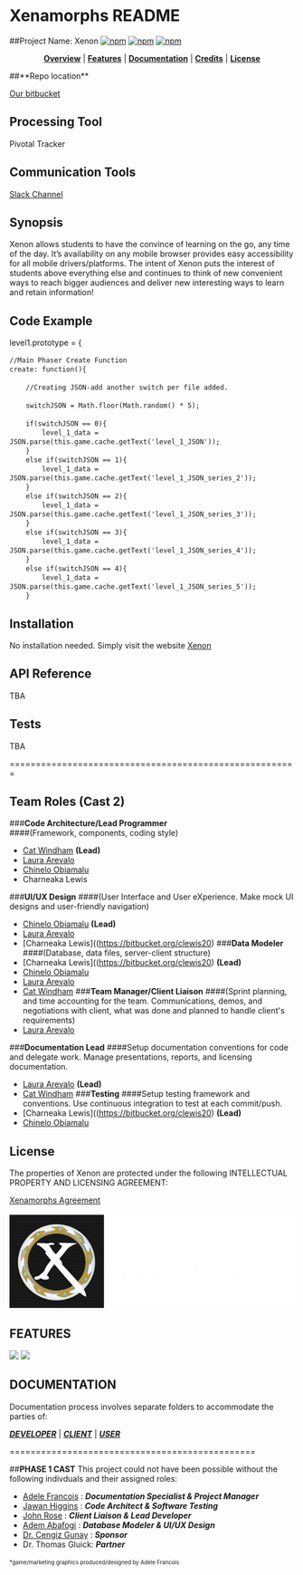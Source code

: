 ﻿#  **Xenamorphs README**

##Project Name:  Xenon
[![npm](https://img.shields.io/badge/platform-mobile/web-lightgrey.svg)](https://soft-eng-practicum.github.io/xenon/)
[![npm](https://img.shields.io/badge/docs-complete-brightgreen.svg)](official-documentation)
[![npm](https://img.shields.io/badge/License-CC%20BY--NC%204.0-blue.svg)](https://creativecommons.org/licenses/by-nc/4.0/legalcode)

<p align="center">
<b><a href="#overview">Overview</a></b>
|
<b><a href="#features">Features</a></b>
|
<b><a href="#documentation">Documentation</a></b>
|
<b><a href="#credits">Credits</a></b>
|
<b><a href="#license">License</a></b>
</p>
##**Repo location**

[Our bitbucket](https://xenamorphs@bitbucket.org/cgunay-ggc/xenon.git)

## **Processing Tool**

Pivotal Tracker

## **Communication Tools**

[Slack Channel](https://ggc-dev.slack.com/messages/chemteam/details/)


## **Synopsis**

Xenon allows students to have the convince of learning on the go, any time of the day.  It’s availability on any mobile browser provides easy accessibility for all mobile drivers/platforms. The intent of Xenon puts the interest of students above everything else and continues to think of new convenient ways to reach bigger audiences and deliver new interesting ways to learn and retain information!

## **Code Example**

level1.prototype = {  
   
    //Main Phaser Create Function
  	create: function(){ 
        
        //Creating JSON-add another switch per file added.
        
        switchJSON = Math.floor(Math.random() * 5);
        
        if(switchJSON == 0){
            level_1_data = JSON.parse(this.game.cache.getText('level_1_JSON')); 
        }
        else if(switchJSON == 1){
            level_1_data = JSON.parse(this.game.cache.getText('level_1_JSON_series_2'));
        }  
        else if(switchJSON == 2){
            level_1_data = JSON.parse(this.game.cache.getText('level_1_JSON_series_3'));
        }
        else if(switchJSON == 3){
            level_1_data = JSON.parse(this.game.cache.getText('level_1_JSON_series_4'));
        }
        else if(switchJSON == 4){
            level_1_data = JSON.parse(this.game.cache.getText('level_1_JSON_series_5'));
        }

## **Installation**

No installation needed.  Simply visit the website [Xenon](www.TOBEANNOUNCED.com)

## **API Reference**
TBA
## **Tests**

TBA

=======================================================

## **Team Roles** (Cast 2)

###**Code Architecture/Lead Programmer**<br>
####(Framework, components, coding style)
* [Cat Windham](https://bitbucket.org/cwindham19/) **(Lead)**
* [Laura Arevalo](https://bitbucket.org/latrevalo/)
* [Chinelo Obiamalu](https://bitbucket.org/Chineloo/)
* Charneaka Lewis

###**UI/UX Design**
####(User Interface and User eXperience. Make mock UI designs and user-friendly navigation)
* [Chinelo Obiamalu](https://bitbucket.org/Chineloo/) **(Lead)**
* [Laura Arevalo](https://bitbucket.org/latrevalo/)
* [Charneaka Lewis]((https://bitbucket.org/clewis20)
###**Data Modeler**
####(Database, data files, server-client structure)
* [Charneaka Lewis]((https://bitbucket.org/clewis20) **(Lead)**
* [Chinelo Obiamalu](https://bitbucket.org/Chineloo/)
* [Laura Arevalo](https://bitbucket.org/latrevalo/)
* [Cat Windham](https://bitbucket.org/cwindham19/)
###**Team Manager/Client Liaison**
####(Sprint planning, and time accounting for the team. Communications, demos, and negotiations with client, what was done and planned to handle client's requirements)
* [Laura Arevalo](https://bitbucket.org/latrevalo/)

###**Documentation Lead**
####Setup documentation conventions for code and delegate work. Manage presentations, reports, and licensing documentation.
* [Laura Arevalo](https://bitbucket.org/latrevalo/) **(Lead)**
* [Cat Windham](https://bitbucket.org/cwindham19/)
###**Testing**
####Setup testing framework and conventions. Use continuous integration to test at each commit/push.
* [Charneaka Lewis]((https://bitbucket.org/clewis20)
**(Lead)**
* [Chinelo Obiamalu](https://bitbucket.org/Chineloo/)
    

## License

The properties of Xenon are protected under the following INTELLECTUAL PROPERTY AND LICENSING AGREEMENT:

[Xenamorphs Agreement](official-documentation/Final%20XE1%20Intellectual%20Property%20and%20Licensing%20Agreement.pdf)

<p align="center">
<img src ="assets/XE1.png">
</p>

##  FEATURES

<section>
    <img width="355" src="assets/Features_Readme_1.png">
   <img width="490" src="assets/Features_Readme_2.png">
</section>

##  DOCUMENTATION

Documentation process involves separate folders to accommodate the parties of:

[***DEVELOPER***](official-documentation/dev-docs)
|
[***CLIENT***](official-documentation/client-docs)
|
[***USER***](official-documentation/user-docs)

===============================================

##**PHASE 1 CAST**
This project could not have been possible without the following indivduals and their assigned roles:

* [Adele Francois](https://github.com/skyyfall007) :  ***Documentation Specialist & Project Manager***
* [Jawan Higgins](https://github.com/Jwork26)    :  ***Code Architect & Software Testing***
* [John Rose](https://github.com/jrose27)    :  ***Client Liaison & Lead Developer***
* [Adem Abafogi](https://github.com/aabafogi)    :  ***Database Modeler & UI/UX Design***
* [Dr. Cengiz Gunay](https://github.com/cengique)    :  ***Sponsor***
* Dr. Thomas Gluick:  ***Partner***



<sub><sup>*game/marketing graphics produced/designed by Adele Francois</sup></sub>

